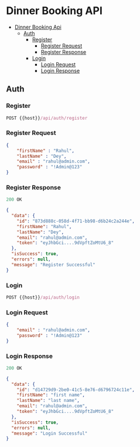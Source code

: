 # Dinner Booking API

- [Dinner Booking Api](#dinner-booking-api)
    - [Auth](#auth)
        - [Register](#register)
            - [Register Request](#register-request)
            - [Register Response](#register-response)
        - [Login](#login)
            - [Login Request](#login-request)
            - [Login Response](#login-response)

## Auth

### Register

```js
POST {{host}}/api/auth/register
```

### Register Request 

```json
{
    "firstName" : "Rahul",
    "lastName" : "Dey",
    "email" : "rahul@admin.com",
    "password" : "!Admin@123"
}
```

### Register Response

```js
200 OK
```

```json
{
  "data": {
    "id": "873d888c-058d-4f71-bb98-d6b24c2a244e",
    "firstName": "Rahul",
    "lastName": "Dey",
    "email": "rahul@admin.com",
    "token": "eyJhbGci....9dVpftZoMtU6_8"
  },
  "isSuccess": true,
  "errors": null,
  "message": "Register Successful"
}
```

### Login

```js
POST {{host}}/api/auth/login
```

### Login Request 

```json
{
    "email" : "rahul@admin.com",
    "password" : "!Admin@123"
}
```

### Login Response

```js
200 OK
```

```json
{
  "data": {
    "id": "d14729d9-2be0-41c5-8e76-d6796724c11e",
    "firstName": "first name",
    "lastName": "last name",
    "email": "rahul@admin.com",
    "token": "eyJhbGci....9dVpftZoMtU6_8"
  },
  "isSuccess": true,
  "errors": null,
  "message": "Login Successful"
}
```